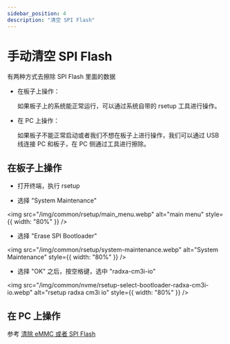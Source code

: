 ```yaml
---
sidebar_position: 4
description: "清空 SPI Flash"
---
```


# 手动清空 SPI Flash

有两种方式去擦除 SPI Flash 里面的数据

- 在板子上操作：

  如果板子上的系统能正常运行，可以通过系统自带的 rsetup 工具进行操作。

- 在 PC 上操作：

  如果板子不能正常启动或者我们不想在板子上进行操作，我们可以通过 USB 线连接 PC 和板子，在 PC 侧通过工具进行擦除。

## 在板子上操作

- 打开终端，执行 rsetup

- 选择 "System Maintenance"

<img src="/img/common/rsetup/main_menu.webp" alt="main menu" style={{ width: "80%" }} />

- 选择 "Erase SPI Bootloader"

<img src="/img/common/rsetup/system-maintenance.webp" alt="System Maintenance" style={{ width: "80%" }} />

- 选择 "OK" 之后，按空格键，选中 "radxa-cm3i-io"

<img src="/img/common/nvme/rsetup-select-bootloader-radxa-cm3i-io.webp" alt="rsetup radxa cm3i io" style={{ width: "80%" }} />

## 在 PC 上操作

参考 [清除 eMMC 或者 SPI Flash](/compute-module/cm3i/low-level-dev/maskrom/erase)
